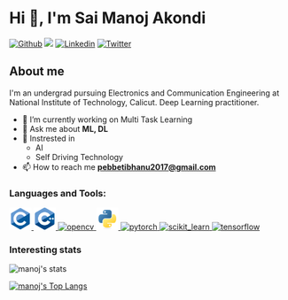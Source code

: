 <h1> Hi 👋, I'm Sai Manoj Akondi</h1>

[![Github](https://img.shields.io/github/followers/mano3-1?label=Follow&style=social)](https://github.com/mano3-1)
![](https://komarev.com/ghpvc/?username=mano3-1&color=green)
[![Linkedin](https://img.shields.io/badge/-Bhanu%20Prakash-blue?style=flat-square&logo=linkedin&logoColor=white&link=https://www.linkedin.com/in/manoj-akondi-700b80191/)](https://www.linkedin.com/in/manoj-akondi-700b80191/)
[![Twitter](https://img.shields.io/badge/@AkondiManoj-1DA1F2?style=flat-square&logo=twitter&logoColor=white&link=https://twitter.com/AkondiManoj)]([https://twitter.com/Bhanu_152/](https://twitter.com/AkondiManoj))


## About me 
I'm an undergrad pursuing Electronics and Communication Engineering at National Institute of Technology, Calicut. Deep Learning practitioner.

- 🔭 I’m currently working on Multi Task Learning
- 💬 Ask me about **ML, DL**
- 📖 Instrested in
   - AI
   - Self Driving Technology
- 📫 How to reach me **pebbetibhanu2017@gmail.com**
<h3 align="left">Languages and Tools:</h3>
<p align="left"> <a href="https://www.cprogramming.com/" target="_blank"> <img src="https://raw.githubusercontent.com/devicons/devicon/master/icons/c/c-original.svg" alt="c" width="40" height="40"/> </a> <a href="https://www.w3schools.com/cpp/" target="_blank"> <img src="https://raw.githubusercontent.com/devicons/devicon/master/icons/cplusplus/cplusplus-original.svg" alt="cplusplus" width="40" height="40"/> </a> <a href="https://opencv.org/" target="_blank"> <img src="https://www.vectorlogo.zone/logos/opencv/opencv-icon.svg" alt="opencv" width="40" height="40"/> </a> <a href="https://www.python.org" target="_blank"> <img src="https://raw.githubusercontent.com/devicons/devicon/master/icons/python/python-original.svg" alt="python" width="40" height="40"/> </a> <a href="https://pytorch.org/" target="_blank"> <img src="https://www.vectorlogo.zone/logos/pytorch/pytorch-icon.svg" alt="pytorch" width="40" height="40"/> </a> <a href="https://scikit-learn.org/" target="_blank"> <img src="https://upload.wikimedia.org/wikipedia/commons/0/05/Scikit_learn_logo_small.svg" alt="scikit_learn" width="40" height="40"/> </a> <a href="https://www.tensorflow.org" target="_blank"> <img src="https://www.vectorlogo.zone/logos/tensorflow/tensorflow-icon.svg" alt="tensorflow" width="40" height="40"/> </a> </p>

### Interesting stats

![manoj's stats](https://github-readme-stats.vercel.app/api?username=mano3-1&show_icons=true&theme=radical)

[![manoj's Top Langs](https://github-readme-stats.vercel.app/api/top-langs/?username=mano3-1&theme=radical)](https://github.com/BhanuPrakashPebbeti/github-readme-stats)



